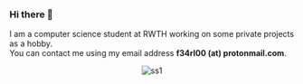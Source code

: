 ### Hi there 👋
I am a computer science student at RWTH working on some private projects as a hobby.  
You can contact me using my email address **f34rl00 (at) protonmail.com**.

<p align="center">
  <img alt="ss1" src="https://raw.githubusercontent.com/f34rl00/f34rl00/master/images/Kirschblueten.jpg">
</p>

<!--
**f34rl00/f34rl00** is a ✨ _special_ ✨ repository because its `README.md` (this file) appears on your GitHub profile.

Here are some ideas to get you started:

- 🔭 I’m currently working on ...
- 🌱 I’m currently learning ...
- 👯 I’m looking to collaborate on ...
- 🤔 I’m looking for help with ...
- 💬 Ask me about ...
- 📫 How to reach me: ...
- 😄 Pronouns: ...
- ⚡ Fun fact: ...
-->
